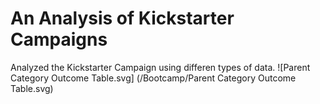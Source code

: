# An Analysis of Kickstarter Campaigns
Analyzed the Kickstarter Campaign using differen types of data.
![Parent Category Outcome Table.svg]
(/Bootcamp/Parent Category Outcome Table.svg)
